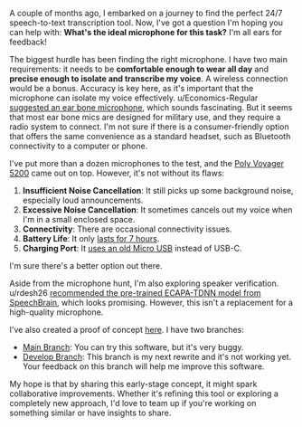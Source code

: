A couple of months ago, I embarked on a journey to find the perfect 24/7 speech-to-text transcription tool. Now, I've got a question I'm hoping you can help with: **What's the ideal microphone for this task?** I'm all ears for feedback!

The biggest hurdle has been finding the right microphone. I have two main requirements: it needs to be **comfortable enough to wear all day** and **precise enough to isolate and transcribe my voice**. A wireless connection would be a bonus. Accuracy is key here, as it's important that the microphone can isolate my voice effectively. u/Economics-Regular [suggested an ear bone microphone](https://old.reddit.com/r/speechrecognition/comments/16b6kd4/247_speechtotext_transcription_tool_wanted/k5x2n8v/), which sounds fascinating. But it seems that most ear bone mics are designed for military use, and they require a radio system to connect. I'm not sure if there is a consumer-friendly option that offers the same convenience as a standard headset, such as Bluetooth connectivity to a computer or phone.

I've put more than a dozen microphones to the test, and the [Poly Voyager 5200](https://www.poly.com/us/en/products/headsets/voyager/voyager-5200) came out on top. However, it's not without its flaws:

1. **Insufficient Noise Cancellation**: It still picks up some background noise, especially loud announcements.
1. **Excessive Noise Cancellation**: It sometimes cancels out my voice when I'm in a small enclosed space.
1. **Connectivity**: There are occasional connectivity issues.
1. **Battery Life**: It only [lasts for 7 hours](https://www.poly.com/us/en/products/headsets/voyager/voyager-5200#:~:text=Talk%2Fstandby%20time-,up%20to%20seven%20hr).
1. **Charging Port**: It [uses an old Micro USB](https://www.poly.com/us/en/products/headsets/voyager/voyager-5200#2specifications) instead of USB-C.

I'm sure there's a better option out there.

Aside from the microphone hunt, I'm also exploring speaker verification. u/rdesh26 [recommended the pre-trained ECAPA-TDNN model from SpeechBrain](https://old.reddit.com/r/speechrecognition/comments/17j1w4r/speaker_recognition_model/kac6rq1/), which looks promising. However, this isn't a replacement for a high-quality microphone.

I've also created a proof of concept [here](https://github.com/8ta4/say). I have two branches:

- [Main Branch](https://github.com/8ta4/say): You can try this software, but it's very buggy.
- [Develop Branch](https://github.com/8ta4/say/tree/c1df6ef494c9e87886115822d25386cd5b0ea3bf): This branch is my next rewrite and it's not working yet. Your feedback on this branch will help me improve this software.

My hope is that by sharing this early-stage concept, it might spark collaborative improvements. Whether it's refining this tool or exploring a completely new approach, I'd love to team up if you're working on something similar or have insights to share.

